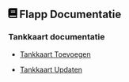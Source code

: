 ## <img src='Images/book.svg' height=20/> Flapp Documentatie

### Tankkaart documentatie

- [Tankkaart Toevoegen](VoegTankkaartToe)

- [Tankkaart Updaten](UpdateTankkaart)